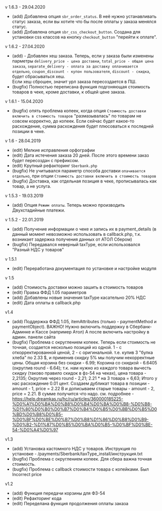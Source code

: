v 1.6.3 - 29.04.2020
* (add) Добавлена опция `sbr_order_status`. В неё нужно устанавливать статус заказа, если вы хотите что бы после оплаты у заказа менялся статус.
* (add) Добавлена опция `sbr_css_checkout_button`. Создана для установки css классов на кнопку `checkout_button` "перейти к оплате".

v 1.6.2 - 27.04.2020
* (add) - Добавлен хеш заказа. Теперь, если у заказа были изменены парметры `delivery_price - цена доставки`, `total_price - общая цена заказа`, `separate_delivery - оплата за доставку оплачивается отдельно`, `coupon_discount - купон пользователя`, `discount - скидка`, будет сбрасываться хеш.  
Если хеш сброшен, значит урл заказа пересоздается в ПШ.
* (bugfix) Полностью переписана функция подгоняющая стоимость товаров в чеке, кроме доставки, к общей цене заказа. 

v 1.6.1 - 15.04.2020
* (bugfix) опять проблема копеек, когда опция `Стоимость доставки включить в стоимость товаров` "размазывалась" по товарам не совсем корректно, до копеек. Если сейчас будет какое-то расхождение, сумма расхождения будет плюсоваться к последней позиции в чеке.

v 1.6 - 28.04.2019
* (edit) Мелкие исправления орфографии
* (edit) Дата истечения заказа 20 дней. После этого времени заказ будет пересоздан с префиксом.
* (edit) Крупный рефакторинг `Sberbank.php`
* (bugfix) Не учитывался параметр способа доставки `опачивается отдельно`, при опции `Стоимость доставки включить в стоимость товаров`
* (bugfix) Доставка, как отдельная позиция в чеке, прописывалась как товар, а не услуга.

v 1.5.3 - 19.03.2019
* (add) Опция `Режим оплаты`. Теперь можно производить Двухстадийные платежи. 

v 1.5.2 - 22.01.2019
* (add) Получение информации о чеке и запись их в payment_details (в данный момент невозможно использовать в callback.php, т.к. возникает задержка получения данных от АТОЛ Сбером)
* (bugfix) Передавался неверный taxType, если использовался "Разный НДС у товаров"

v 1.5.1
* (edit) Переработана документация по установке и настройке модуля

v 1.5
* (add) Стоимость доставки можно зашить в стоимость товаров
* (edit) Правка ФФД 1.05 параметров
* (add) Добавлены новые значения taxType касательно 20% НДС
* (edit) Дата оплаты в callback.php

v1.4
* (add) Поддержка ФФД 1.05, itemAttributes (только - paymentMethod и paymentObject). 
ВАЖНО! Нужно включить поддержку в Сбербанк-Админке и Кассе (например Атол)
А после включить настройку в админ. панели сайта
* (bugfix) Проблема с округлением копеек. Теперь если стоимость не
точная, создается несколько позиций из одной. 1 - с откорректированной
ценой, 2 - с оригинальной. т.е. купив 3 "булка хлеба" по 2.33 $, и применив
скидку 5% мы получим некорректные цены. 
Общая корзина без скидки - 6.99;
Корзина со скидкой - 6.6405 (округлив round - 6.64);
т.к. нам нужно из каждого товара вычесть скидку (таково правило скидок в фз-54 на чеках),
цена товара - 2,2135;
Округлив через round - 2,21;
2.21 * на 3 товара = 6,63;
Итого у нас расхождение 0.01 цент.
Создаем дубликат товара в позиции - amount - 1, price = 2.22
B и дописываем старые товары - amount - 2, price = 2.21. 
В сумме получится что надо.
см. подробнее - https://help.dreamkas.ru/hc/ru/articles/360000185225-%D0%A1%D0%BA%D0%B8%D0%B4%D0%BA%D0%B8-%D0%B8-%D1%80%D0%B0%D0%B7%D0%B4%D0%B5%D0%BB%D0%B5%D0%BD%D0%B8%D0%B5-%D0%BF%D0%BE%D0%B7%D0%B8%D1%86%D0%B8%D0%B9-%D0%B2-%D1%87%D0%B5%D0%BA%D0%B5-%D0%BF%D0%BE-54-%D0%A4%D0%97


v1.3
* (add) Установка кастомного НДС у товаров. Инструкция по установке - /payments/Sberbank/taxType_install/инструкция.txt
* (bugfix) Проблема с округлением копеек. Для сбера важна точная стоимость.
* (bugfix) Проблема с callback стоимости товара с копейками. Был Incorrect price

v1.2
* (add) Функция передачи корзины для ФЗ-54
* (edit) Рефакторинг кода
* (edit) Переделана функция продолжения оплаты заказа